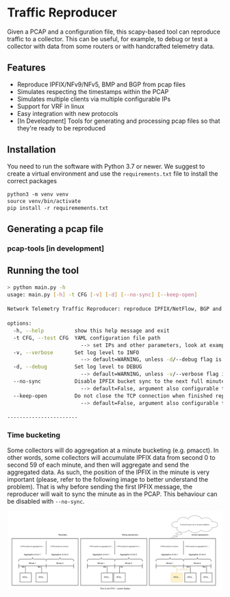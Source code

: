 # Traffic Reproducer

Given a PCAP and a configuration file, this scapy-based tool can reproduce traffic to a collector. This can be useful, for example, to debug or test a collector with data from some routers or with handcrafted telemetry data.

## Features

- Reproduce IPFIX/NFv9/NFv5, BMP and BGP from pcap files
- Simulates respecting the timestamps within the PCAP
- Simulates multiple clients via multiple configurable IPs
- Support for VRF in linux
- Easy integration with new protocols
- [In Development] Tools for generating and processing pcap files so that they're ready to be reproduced

## Installation

You need to run the software with Python 3.7 or newer. We suggest to create a virtual environment and use the `requirements.txt` file to install the correct packages
```
python3 -m venv venv
source venv/bin/activate
pip install -r requiremements.txt
```

## Generating a pcap file

### pcap-tools [in development]


## Running the tool

```sh
> python main.py -h
usage: main.py [-h] -t CFG [-v] [-d] [--no-sync] [--keep-open]

Network Telemetry Traffic Reproducer: reproduce IPFIX/NetFlow, BGP and BMP Traffic based on pcap file.

options:
  -h, --help          show this help message and exit
  -t CFG, --test CFG  YAML configuration file path
                        --> set IPs and other parameters, look at examples folder for some sample configs
  -v, --verbose       Set log level to INFO
                        --> default=WARNING, unless -d/--debug flag is used
  -d, --debug         Set log level to DEBUG
                        --> default=WARNING, unless -v/--verbose flag is used
  --no-sync           Disable IPFIX bucket sync to the next full minute
                        --> default=False, argument also configurable through the config file [args OR config]
  --keep-open         Do not close the TCP connection when finished replaying pcap
                        --> default=False, argument also configurable through the config file [args OR config]

-----------------------
```

### Time bucketing

Some collectors will do aggregation at a minute bucketing (e.g. pmacct). In other words, some collectors will accumulate IPFIX data from second 0 to second 59 of each minute, and then will aggregate and send the aggregated data. As such, the position of the IPFIX in the minute is very important (please, refer to the following image to better understand the problem). That is why before sending the first IPFIX message, the reproducer will wait to sync the minute as in the PCAP. This behaviour can be disabled with `--no-sync`.

![](./docs/img/aggregation-explanation.svg)
